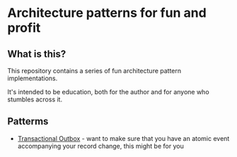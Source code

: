 # Architecture patterns for fun and profit

## What is this?
This repository contains a series of fun architecture pattern implementations.

It's intended to be education, both for the author and for anyone who stumbles across it.


## Patterms
* [Transactional Outbox](/transactional-outbox) - want to make sure that you have an atomic event accompanying your record change, this might be for you
